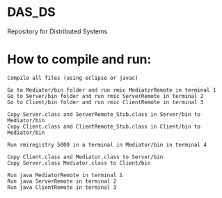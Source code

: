 # DAS_DS
Repository for Distributed Systems

# How to compile and run:
	Compile all files (using eclipse or javac)

	Go to Mediator/bin folder and run rmic MediatorRemote in terminal 1
	Go to Server/bin folder and run rmic ServerRemote in terminal 2
	Go to Client/bin folder and run rmic ClientRemote in terminal 3

	Copy Server.class and ServerRemote_Stub.class in Server/bin to Mediator/bin
	Copy Client.class and ClientRemote_Stub.class in Client/bin to Mediator/bin

	Run rmiregistry 5000 in a terminal in Mediator/bin in terminal 4

	Copy Client.class and Mediator.class to Server/bin
	Copy Server.class Mediator.class to Client/bin

	Run java MediatorRemote in terminal 1
	Run java ServerRemote in terminal 2
	Run java ClientRemote in terminal 3
